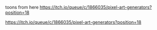 
toons from here
https://itch.io/queue/c/1866035/pixel-art-generators?position=18

https://itch.io/queue/c/1866035/pixel-art-generators?position=18

